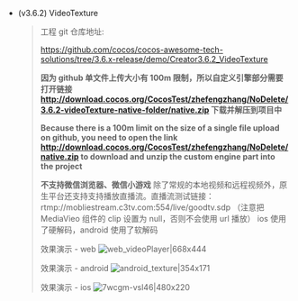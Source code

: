 * (v3.6.2) VideoTexture

  > 工程 git 仓库地址: 
  >
  > https://github.com/cocos/cocos-awesome-tech-solutions/tree/3.6.x-release/demo/Creator3.6.2_VideoTexture
  >
  > **因为 github 单文件上传大小有 100m 限制，所以自定义引擎部分需要打开链接 http://download.cocos.org/CocosTest/zhefengzhang/NoDelete/3.6.2-videoTexture-native-folder/native.zip 下载并解压到项目中**
  >
  > **Because there is a 100m limit on the size of a single file upload on github, you need to open the link http://download.cocos.org/CocosTest/zhefengzhang/NoDelete/native.zip to download and unzip the custom engine part into the project**
  >
  > **不支持微信浏览器、微信小游戏**
  > 除了常规的本地视频和远程视频外，原生平台还支持支持播放直播流。直播流测试链接：rtmp://mobliestream.c3tv.com:554/live/goodtv.sdp （注意把 MediaVieo 组件的 clip 设置为 null，否则不会使用 url 播放）
  > ios 使用了硬解码，android 使用了软解码
  > 
  > 效果演示 - web
  > ![web_videoPlayer|668x444](https://forum.cocos.org/uploads/default/original/3X/e/8/e8904d910ed29571a795312c7334b247ad72b559.gif)  
  >
  > 效果演示 - android
  > ![android_texture|354x171](https://forum.cocos.org/uploads/default/original/3X/5/6/568c6df2d0258eff4c6a58313f1f0bb5a2865884.gif) 
  >
  > 效果演示 - ios
  > ![7wcgm-vsl46|480x220](https://forum.cocos.org/uploads/default/original/3X/b/d/bd98170291567818544ade76d400386929917684.gif) 